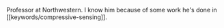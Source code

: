 Professor at Northwestern. I know him because of some work he's done in [[keywords/compressive-sensing]].